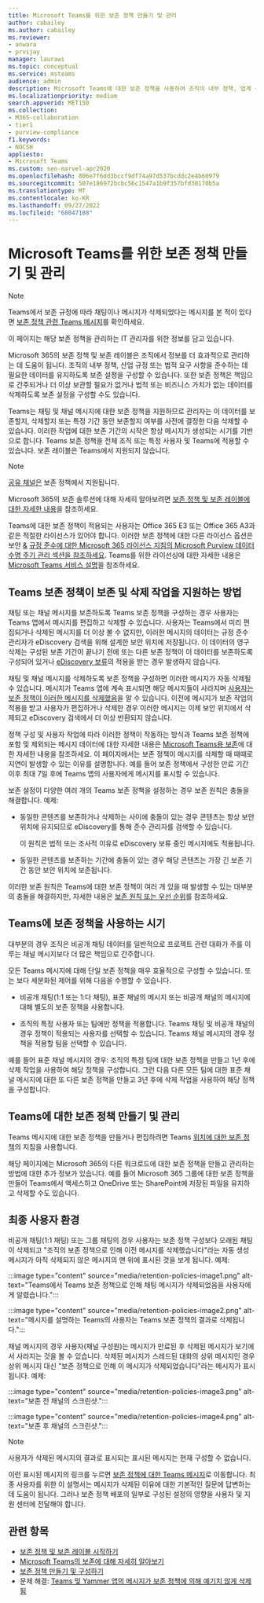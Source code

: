 ```yaml
---
title: Microsoft Teams를 위한 보존 정책 만들기 및 관리
author: cabailey
ms.author: cabailey
ms.reviewer:
- anwara
- prvijay
manager: laurawi
ms.topic: conceptual
ms.service: msteams
audience: admin
description: Microsoft Teams에 대한 보존 정책을 사용하여 조직이 내부 정책, 업계 규정 또는 법적 요구 사항을 준수하는 데 필요한 메시지를 유지하고 책임으로 간주되거나 법적 비즈니스 가치가 없는 메시지를 삭제합니다.
ms.localizationpriority: medium
search.appverid: MET150
ms.collection:
- M365-collaboration
- tier1
- purview-compliance
f1.keywords:
- NOCSH
appliesto:
- Microsoft Teams
ms.custom: seo-marvel-apr2020
ms.openlocfilehash: 806e7f6dd3bccf9df74a97d537bcddc2e4b60979
ms.sourcegitcommit: 507e186972bcbc56c1547a1b9f357bfd38170b5a
ms.translationtype: MT
ms.contentlocale: ko-KR
ms.lasthandoff: 09/27/2022
ms.locfileid: "68047108"
---
```

# <a name="manage-retention-policies-for-microsoft-teams"></a>Microsoft Teams를 위한 보존 정책 만들기 및 관리

> [!NOTE]
> Teams에서 보존 규정에 따라 채팅이나 메시지가 삭제되었다는 메시지를 본 적이 있다면 [보존 정책 관련 Teams 메시지](https://support.microsoft.com/office/teams-messages-about-retention-policies-c151fa2f-1558-4cf9-8e51-854e925b483b)를 확인하세요.
> 
> 이 페이지는 해당 보존 정책을 관리하는 IT 관리자를 위한 정보를 담고 있습니다.

Microsoft 365의 보존 정책 및 보존 레이블은 조직에서 정보를 더 효과적으로 관리하는 데 도움이 됩니다. 조직의 내부 정책, 산업 규정 또는 법적 요구 사항을 준수하는 데 필요한 데이터를 유지하도록 보존 설정을 구성할 수 있습니다. 또한 보존 정책은 책임으로 간주되거나 더 이상 보관할 필요가 없거나 법적 또는 비즈니스 가치가 없는 데이터를 삭제하도록 보존 설정을 구성할 수도 있습니다.

Teams는 채팅 및 채널 메시지에 대한 보존 정책을 지원하므로 관리자는 이 데이터를 보존할지, 삭제할지 또는 특정 기간 동안 보존할지 여부를 사전에 결정한 다음 삭제할 수 있습니다. 이러한 작업에 대한 보존 기간의 시작은 항상 메시지가 생성되는 시기를 기반으로 합니다. Teams 보존 정책을 전체 조직 또는 특정 사용자 및 Teams에 적용할 수 있습니다. 보존 레이블은 Teams에서 지원되지 않습니다.

> [!NOTE]
> [공유 채널은](shared-channels.md) 보존 정책에서 지원됩니다.

Microsoft 365의 보존 솔루션에 대해 자세히 알아보려면 [보존 정책 및 보존 레이블에 대한 자세한 내용](/microsoft-365/compliance/retention)을 참조하세요.

Teams에 대한 보존 정책이 적용되는 사용자는 Office 365 E3 또는 Office 365 A3과 같은 적절한 라이선스가 있어야 합니다. 이러한 보존 정책에 대한 다른 라이선스 옵션은 보안 [&](/office365/servicedescriptions/microsoft-365-service-descriptions/microsoft-365-tenantlevel-services-licensing-guidance/microsoft-365-security-compliance-licensing-guidance#microsoft-purview-data-lifecycle-management) [규정 준수에 대한 Microsoft 365 라이선스 지침의 Microsoft Purview 데이터 수명 주기 관리 섹션을 참조하세요](/office365/servicedescriptions/microsoft-365-service-descriptions/microsoft-365-tenantlevel-services-licensing-guidance/microsoft-365-security-compliance-licensing-guidance#information-governance). Teams를 위한 라이선싱에 대한 자세한 내용은 [Microsoft Teams 서비스 설명](/office365/servicedescriptions/teams-service-description)을 참조하세요.

## <a name="how-teams-retention-policies-support-retain-and-delete-actions"></a>Teams 보존 정책이 보존 및 삭제 작업을 지원하는 방법

채팅 또는 채널 메시지를 보존하도록 Teams 보존 정책을 구성하는 경우 사용자는 Teams 앱에서 메시지를 편집하고 삭제할 수 있습니다. 사용자는 Teams에서 미리 편집되거나 삭제된 메시지를 더 이상 볼 수 없지만, 이러한 메시지의 데이터는 규정 준수 관리자가 eDiscovery 검색을 위해 설계한 보안 위치에 저장됩니다. 이 데이터의 영구 삭제는 구성된 보존 기간이 끝나기 전에 또는 다른 보존 정책이 이 데이터를 보존하도록 구성되어 있거나 [eDiscovery 보류](/microsoft-365/compliance/retention#when-to-use-retention-policies-and-retention-labels-or-ediscovery-holds)의 적용을 받는 경우 발생하지 않습니다.

채팅 및 채널 메시지를 삭제하도록 보존 정책을 구성하면 이러한 메시지가 자동 삭제될 수 있습니다. 메시지가 Teams 앱에 계속 표시되면 해당 메시지들이 사라지며 [사용자는 보존 정책이 이러한 메시지를 삭제했음](#end-user-experience)을 알 수 있습니다. 이전에 메시지가 보존 작업의 적용을 받고 사용자가 편집하거나 삭제한 경우 이러한 메시지는 이제 보안 위치에서 삭제되고 eDiscovery 검색에서 더 이상 반환되지 않습니다.

정책 구성 및 사용자 작업에 따라 이러한 정책이 작동하는 방식과 Teams 보존 정책에 포함 및 제외되는 메시지 데이터에 대한 자세한 내용은 [Microsoft Teams용 보존](/microsoft-365/compliance/retention-policies-teams)에 대한 자세한 내용을 참조하세요. 이 페이지에서는 보존 정책이 메시지를 삭제할 때 때때로 지연이 발생할 수 있는 이유를 설명합니다. 예를 들어 보존 정책에서 구성한 만료 기간 이후 최대 7일 후에 Teams 앱의 사용자에게 메시지를 표시할 수 있습니다.

보존 설정이 다양한 여러 개의 Teams 보존 정책을 설정하는 경우 보존 원칙은 충돌을 해결합니다. 예제:

- 동일한 콘텐츠를 보존하거나 삭제하는 사이에 충돌이 있는 경우 콘텐츠는 항상 보안 위치에 유지되므로 eDiscovery를 통해 준수 관리자를 검색할 수 있습니다.
    
    이 원칙은 법적 또는 조사적 이유로 eDiscovery 보류 중인 메시지에도 적용됩니다.

- 동일한 콘텐츠를 보존하는 기간에 충돌이 있는 경우 해당 콘텐츠는 가장 긴 보존 기간 동안 보안 위치에 보존됩니다.

이러한 보존 원칙은 Teams에 대한 보존 정책이 여러 개 있을 때 발생할 수 있는 대부분의 충돌을 해결하지만, 자세한 내용은 [보존 원칙 또는 우선 순위](/microsoft-365/compliance/retention#the-principles-of-retention-or-what-takes-precedence)를 참조하세요.

## <a name="when-to-use-retention-policies-for-teams"></a>Teams에 보존 정책을 사용하는 시기

대부분의 경우 조직은 비공개 채팅 데이터를 일반적으로 프로젝트 관련 대화가 주를 이루는 채널 메시지보다 더 많은 책임으로 간주합니다.

모든 Teams 메시지에 대해 단일 보존 정책을 매우 효율적으로 구성할 수 있습니다. 또는 보다 세분화된 제어를 위해 다음을 수행할 수 있습니다.

- 비공개 채팅(1:1 또는 1:다 채팅), 표준 채널의 메시지 또는 비공개 채널의 메시지에 대해 별도의 보존 정책을 사용합니다.

- 조직의 특정 사용자 또는 팀에만 정책을 적용합니다. Teams 채팅 및 비공개 채널의 경우 정책이 적용되는 사용자를 선택할 수 있습니다. Teams 채널 메시지의 경우 정책을 적용할 팀을 선택할 수 있습니다.

예를 들어 표준 채널 메시지의 경우: 조직의 특정 팀에 대한 보존 정책을 만들고 1년 후에 삭제 작업을 사용하여 해당 정책을 구성합니다. 그런 다음 다른 모든 팀에 대한 표준 채널 메시지에 대한 또 다른 보존 정책을 만들고 3년 후에 삭제 작업을 사용하여 해당 정책을 구성합니다.

## <a name="create-and-manage-retention-policies-for-teams"></a>Teams에 대한 보존 정책 만들기 및 관리

Teams 메시지에 대한 보존 정책을 만들거나 편집하려면 Teams [위치에 대한 보존 정책](/microsoft-365/compliance/create-retention-policies#retention-policy-for-teams-locations)의 지침을 사용합니다.

해당 페이지에는 Microsoft 365의 다른 워크로드에 대한 보존 정책을 만들고 관리하는 방법에 대한 추가 정보가 있습니다. 예를 들어 Microsoft 365 그룹에 대한 보존 정책을 만들어 Teams에서 액세스하고 OneDrive 또는 SharePoint에 저장된 파일을 유지하고 삭제할 수도 있습니다.  

## <a name="end-user-experience"></a>최종 사용자 환경

비공개 채팅(1:1 채팅) 또는 그룹 채팅의 경우 사용자는 보존 정책 구성보다 오래된 채팅이 삭제되고 "조직의 보존 정책으로 인해 이전 메시지를 삭제했습니다"라는 자동 생성 메시지가 아직 삭제되지 않은 메시지의 맨 위에 표시된 것을 보게 됩니다. 예제:

:::image type="content" source="media/retention-policies-image1.png" alt-text="Teams에서 Teams 보존 정책으로 인해 채팅 메시지가 삭제되었음을 사용자에게 알렸습니다.":::


:::image type="content" source="media/retention-policies-image2.png" alt-text="메시지를 설명하는 Teams의 사용자는 Teams 보존 정책의 결과로 삭제됩니다.":::

채널 메시지의 경우 사용자(채널 구성원)는 메시지가 만료된 후 삭제된 메시지가 보기에서 사라지는 것을 볼 수 있습니다. 삭제된 메시지가 스레드된 대화의 상위 메시지인 경우 상위 메시지 대신 "보존 정책으로 인해 이 메시지가 삭제되었습니다"라는 메시지가 표시됩니다. 예제:

:::image type="content" source="media/retention-policies-image3.png" alt-text="보존 전 채널의 스크린샷.":::

:::image type="content" source="media/retention-policies-image4.png" alt-text="보존 후 채널의 스크린샷.":::

> [!NOTE]
> 사용자가 삭제된 메시지의 결과로 표시되는 표시된 메시지는 현재 구성할 수 없습니다.

이런 표시된 메시지의 링크를 누르면 [보존 정책에 대한 Teams 메시지](https://support.microsoft.com/en-us/office/teams-messages-about-retention-policies-c151fa2f-1558-4cf9-8e51-854e925b483b)로 이동합니다. 최종 사용자를 위한 이 설명서는 메시지가 삭제된 이유에 대한 기본적인 질문에 답변하는 데 도움이 됩니다. 그러나 보존 정책 배포의 일부로 구성된 설정의 영향을 사용자 및 지원 센터에 전달해야 합니다.

## <a name="related-topics"></a>관련 항목

- [보존 정책 및 보존 레이블 시작하기](/microsoft-365/compliance/get-started-with-retention)
- [Microsoft Teams의 보존에 대해 자세히 알아보기](/microsoft-365/compliance/retention-policies-teams)
- [보존 정책 만들기 및 구성하기](/microsoft-365/compliance/create-retention-policies)
- 문제 해결: [Teams 및 Yammer 앱의 메시지가 보존 정책에 의해 예기치 않게 삭제됨](/microsoftteams/troubleshoot/teams-im-presence/messages-unexpectedly-deleted-retention-policy)

